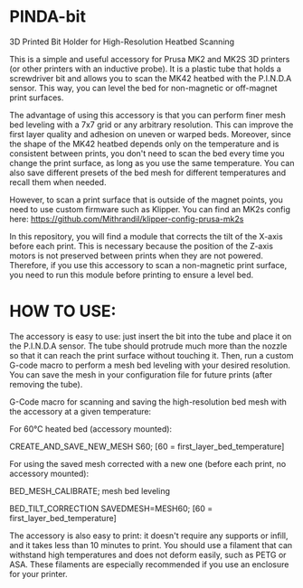 # PINDA-bit

3D Printed Bit Holder for High-Resolution Heatbed Scanning

This is a simple and useful accessory for Prusa MK2 and MK2S 3D printers (or other printers with an inductive probe). It is a plastic tube that holds a screwdriver bit and allows you to scan the MK42 heatbed with the P.I.N.D.A sensor. This way, you can level the bed for non-magnetic or off-magnet print surfaces.

The advantage of using this accessory is that you can perform finer mesh bed leveling with a 7x7 grid or any arbitrary resolution. This can improve the first layer quality and adhesion on uneven or warped beds. Moreover, since the shape of the MK42 heatbed depends only on the temperature and is consistent between prints, you don't need to scan the bed every time you change the print surface, as long as you use the same temperature. You can also save different presets of the bed mesh for different temperatures and recall them when needed.

However, to scan a print surface that is outside of the magnet points, you need to use custom firmware such as Klipper. You can find an MK2s config here: https://github.com/Mithrandil/klipper-config-prusa-mk2s

In this repository, you will find a module that corrects the tilt of the X-axis before each print. This is necessary because the position of the Z-axis motors is not preserved between prints when they are not powered. Therefore, if you use this accessory to scan a non-magnetic print surface, you need to run this module before printing to ensure a level bed.

# HOW TO USE:

The accessory is easy to use: just insert the bit into the tube and place it on the P.I.N.D.A sensor. The tube should protrude much more than the nozzle so that it can reach the print surface without touching it. Then, run a custom G-code macro to perform a mesh bed leveling with your desired resolution. You can save the mesh in your configuration file for future prints (after removing the tube).

G-Code macro for scanning and saving the high-resolution bed mesh with the accessory at a given temperature:

For 60°C heated bed (accessory mounted):

CREATE_AND_SAVE_NEW_MESH S60; [60 = first_layer_bed_temperature]

For using the saved mesh corrected with a new one (before each print, no accessory mounted):

BED_MESH_CALIBRATE; mesh bed leveling

BED_TILT_CORRECTION SAVEDMESH=MESH60; [60 = first_layer_bed_temperature]

The accessory is also easy to print: it doesn't require any supports or infill, and it takes less than 10 minutes to print. You should use a filament that can withstand high temperatures and does not deform easily, such as PETG or ASA. These filaments are especially recommended if you use an enclosure for your printer.
